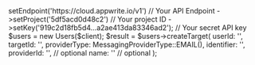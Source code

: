 <?php

use Appwrite\Client;
use Appwrite\Services\Users;
use Appwrite\Enums\MessagingProviderType;

$client = (new Client())
    ->setEndpoint('https://cloud.appwrite.io/v1') // Your API Endpoint
    ->setProject('5df5acd0d48c2') // Your project ID
    ->setKey('919c2d18fb5d4...a2ae413da83346ad2'); // Your secret API key

$users = new Users($client);

$result = $users->createTarget(
    userId: '<USER_ID>',
    targetId: '<TARGET_ID>',
    providerType: MessagingProviderType::EMAIL(),
    identifier: '<IDENTIFIER>',
    providerId: '<PROVIDER_ID>', // optional
    name: '<NAME>' // optional
);